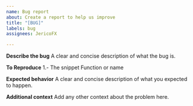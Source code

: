 ```yaml
---
name: Bug report
about: Create a report to help us improve
title: "[BUG]"
labels: bug
assignees: JericoFX

---
```


**Describe the bug**
A clear and concise description of what the bug is.

**To Reproduce**
1.- The snippet Function or name

**Expected behavior**
A clear and concise description of what you expected to happen.

**Additional context**
Add any other context about the problem here.
